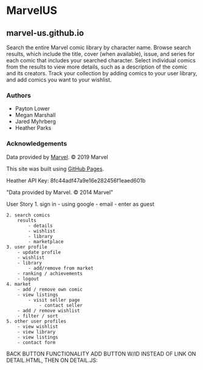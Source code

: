 # MarvelUS

## marvel-us.github.io
Search the entire Marvel comic library by character name. Browse search results, which include the title, cover (when available), issue, and series for each comic that includes your searched character. Select individual comics from the results to view more details, such as a description of the comic and its creators. Track your collection by adding comics to your user library, and add comics you want to your wishlist. 

### Authors
* Payton Lower
* Megan Marshall
* Jared Myhrberg
* Heather Parks

### Acknowledgements
Data provided by [Marvel](https://developer.marvel.com/). © 2019 Marvel

This site was built using [GitHub Pages](https://pages.github.com/).


Heather API Key: 8fc44adf47a9e16e282456f1eaed601b

<!-- Add to all pages -->
"Data provided by Marvel. © 2014 Marvel"

User Story
    1. sign in
        - using google
        - email
        - enter as guest

    2. search comics
        results
            - details
            - wishlist
            - library
            - marketplace
    3. user profile
        - update profile
        - wishlist
        - library
            - add/remove from market
        - ranking / achievements
        - logout
    4. market
        - add / remove own comic
        - view listings
            - visit seller page
                - contact seller
        - add / remove wishlist
        - filter / sort
    5. other user profiles
        - view wishlist
        - view library
        - view listings
        - contact form

BACK BUTTON FUNCTIONALITY
ADD BUTTON W/ID INSTEAD OF LINK ON DETAIL.HTML, THEN
ON DETAIL.JS:


